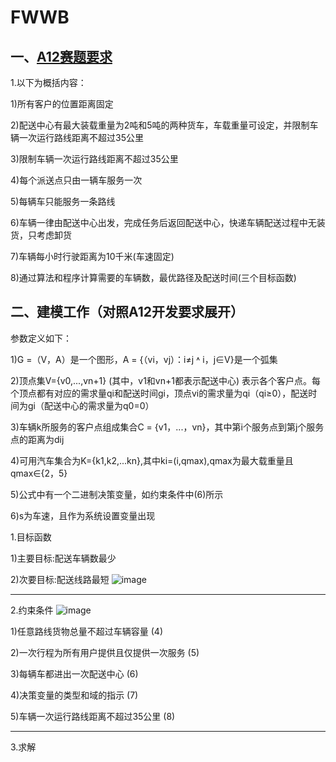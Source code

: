 # FWWB
## 一、[A12赛题要求](http://www.fwwb.org.cn/topic/show/2fcdcc6a-2d7a-41ee-ba40-acf5d3b68378)
1.以下为概括内容：

1)所有客户的位置距离固定

2)配送中心有最大装载重量为2吨和5吨的两种货车，车载重量可设定，并限制车辆一次运行路线距离不超过35公里

3)限制车辆一次运行路线距离不超过35公里

4)每个派送点只由一辆车服务一次

5)每辆车只能服务一条路线

6)车辆一律由配送中心出发，完成任务后返回配送中心，快递车辆配送过程中无装货，只考虑卸货

7)车辆每小时行驶距离为10千米(车速固定)

8)通过算法和程序计算需要的车辆数，最优路径及配送时间(三个目标函数)



## 二、建模工作（对照A12开发要求展开）

参数定义如下：

1)G =（V，A）是一个图形，A = {（vi，vj）：i≠j ˄ i，j∈V}是一个弧集

2)顶点集V={v0,...,vn+1} (其中，v1和vn+1都表示配送中心) 表示各个客户点。每个顶点都有对应的需求量qi和配送时间gi，顶点vi的需求量为qi（qi≥0），配送时间为gi（配送中心的需求量为q0=0）

3)车辆k所服务的客户点组成集合C = {v1，...，vn}，其中第i个服务点到第j个服务点的距离为dij

4)可用汽车集合为K={k1,k2,...kn},其中ki=(i,qmax),qmax为最大载重量且qmax∈{2，5}

5)公式中有一个二进制决策变量，如约束条件中(6)所示

6)s为车速，且作为系统设置变量出现


1.目标函数


1)主要目标:配送车辆数最少


2)次要目标:配送线路最短
![image](https://images.gitee.com/uploads/images/2020/0202/115958_519a4538_5189209.jpeg)

***
2.约束条件
![image](https://images.gitee.com/uploads/images/2020/0202/120021_8c0d2dbb_5189209.jpeg)

1)任意路线货物总量不超过车辆容量                     (4)

2)一次行程为所有用户提供且仅提供一次服务             (5)

3)每辆车都进出一次配送中心                           (6)

4)决策变量的类型和域的指示                           (7)

5)车辆一次运行路线距离不超过35公里                   (8)

  

***
3.求解



